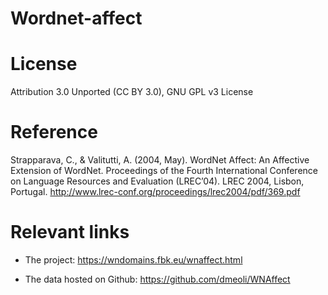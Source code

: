 # Wordnet-affect

# License

Attribution 3.0 Unported (CC BY 3.0), GNU GPL v3 License

# Reference

Strapparava, C., & Valitutti, A. (2004, May). WordNet Affect: An Affective Extension of WordNet. Proceedings of the Fourth International Conference on Language Resources and Evaluation (LREC’04). LREC 2004, Lisbon, Portugal. http://www.lrec-conf.org/proceedings/lrec2004/pdf/369.pdf

# Relevant links

+ The project: https://wndomains.fbk.eu/wnaffect.html

+ The data hosted on Github: https://github.com/dmeoli/WNAffect

